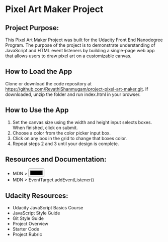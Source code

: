 # Pixel Art Maker Project

## Project Purpose:

This Pixel Art Maker Project was built for the Udacity Front End Nanodegree Program. The purpose of the project is to demonstrate understanding of JavaScript and HTML event listeners by building a single-page web app that allows users to draw pixel art on a customizable canvas.

## How to Load the App

Clone or download the code repository at https://github.com/RevathiShanmugam/project-pixel-art-maker.git. If downloaded, unzip the folder and run index.html in your browser.

## How to Use the App

1. Set the canvas size using the width and height input selects boxes. When finished, click on submit.
2. Choose a color from the color picker input box.
3. Click on any box in the grid to change that boxes color.
4. Repeat steps 2 and 3 until your design is complete.

## Resources and Documentation:
- MDN > <input type="color">
- MDN > EventTarget.addEventListener()

## Udacity Resources:
- Udacity JavaScript Basics Course
- JavaScript Style Guide
- Git Style Guide
- Project Overview
- Starter Code
- Project Rubric